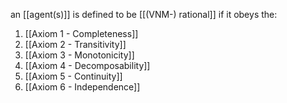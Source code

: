 an [[agent(s)]] is defined to be [[(VNM-) rational]] if it obeys the:
1. [[Axiom 1 - Completeness]]
2. [[Axiom 2 - Transitivity]]
3. [[Axiom 3 - Monotonicity]]
4. [[Axiom 4 - Decomposability]]
5. [[Axiom 5 - Continuity]]
6. [[Axiom 6 - Independence]]